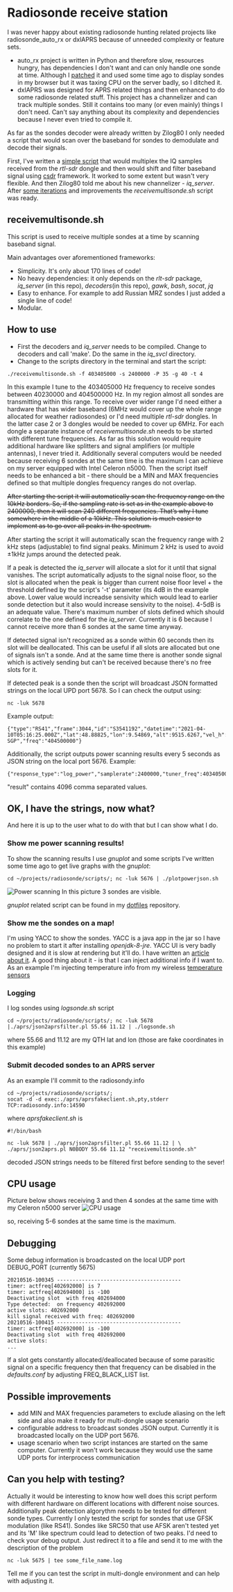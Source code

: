 ﻿# Radiosonde receive station

I was never happy about existing radiosonde hunting related projects like radiosonde_auto_rx or dxlAPRS because of unneeded complexity or feature sets.
- auto_rx project is written in Python and therefore slow, resources hungry, has dependencies I don't want and can only handle one sonde at time. Although I [patched](https://github.com/projecthorus/radiosonde_auto_rx/issues/72) it and used some time ago to display sondes in my browser but it was taxing CPU on the server badly, so I ditched it.
- dxlAPRS was designed for APRS related things and then enhanced to do some radiosonde related stuff. This project has a channelizer and can track multiple sondes. Still it contains too many (or even mainly) things I don't need. Can't say anything about its complexity and dependencies because I never even tried to compile it.

As far as the sondes decoder were already written by Zilog80 I only needed a script that would scan over the baseband for sondes to demodulate and decode their signals.

First, I've written a [simple script](http://flux242.blogspot.com/2020/08/how-to-receive-and-decode-multiple.html) that would multiplex the IQ samples received from the *rtl-sdr* dongle and then would shift and filter baseband signal using [csdr](https://github.com/ha7ilm/csdr) framework. It worked to some extent but wasn't very flexible. And then Zilog80 told me about his new channelizer - *iq_server*. After [some iterations](http://flux242.blogspot.com/2020/08/how-to-receive-and-decode-multiple_10.html) and improvements the *receivemultisonde.sh* script was ready.

## receivemultisonde.sh
This script is used to receive multiple sondes at a time by scanning baseband signal.

Main advantages over aforementioned frameworks:
- Simplicity. It's only about 170 lines of code!
- No heavy dependencies: it only depends on the *rlt-sdr* package, *iq_server* (in this repo), *decoders*(in this repo), *gawk*, *bash*, *socat*, *jq*
- Easy to enhance. For example to add Russian MRZ sondes I just added a single line of code!
- Modular.

## How to use
- First the decoders and *iq_server* needs to be compiled. Change to decoders and call 'make'. Do the same in the *iq_svcl* directory.
- Change to the scripts directory in the terminal and start the script:
```
./receivemultisonde.sh -f 403405000 -s 2400000 -P 35 -g 40 -t 4
```
In this example I tune to the 403405000 Hz frequency to receive sondes between 40230000 and 404500000 Hz. In my region almost all sondes are transmitting within this range. To receive over wider range I'd need either a hardware that has wider baseband (6MHz would cover up the whole range allocated for weather radiosondes) or I'd need multiple *rtl-sdr* dongles. In the latter case 2 or 3 dongles would be needed to cover up 6MHz. For each dongle a separate instance of *receivemultisonde.sh* needs to be started with different tune frequencies. As far as this solution would require additional hardware like splitters and signal amplifiers (or multiple antennas), I never tried it. Additionally several computers would be needed because receiving 6 sondes at the same time is the maximum I can achieve on my server equipped with Intel Celeron n5000. Then the script itself needs to be enhanced a bit - there should be a MIN and MAX frequencies defined so that multiple dongles frequency ranges do not overlap.

~~After starting the script it will automatically scan the frequency range on the 10kHz borders. So, if the sampling rate is set as in the example above to 2400000, then it will scan 240 different frequencies. That’s why I tune somewhere in the middle of a 10kHz. This solution is much easier to implement as to go over all peaks in the spectrum.~~

After starting the script it will automatically scan the frequency range with 2 kHz steps (adjustable) to find signal peaks. Minimum 2 kHz is used to avoid ±1kHz jumps around the detected peak. 

If a peak is detected the *iq_server* will allocate a slot for it until that signal vanishes. The script automatically adjusts to the signal noise floor, so the slot is allocated when the peak is bigger than current noise floor level + the threshold defined by the script's '-t' parameter (its 4dB in the example above. Lower value would increadse sensivity which would lead to earlier sonde detection but it also would increase sensivity to the noise). 4-5dB is an adequate value. There's maximum number of slots defined which should correlate to the one defined for the *iq_server*. Currently it is 6 because I cannot receive more than 6 sondes at the same time anyway.

If detected signal isn't recognized as a sonde within 60 seconds then its slot will be deallocated. This can be useful if all slots are allocated but one of signals isn't a sonde. And at the same time there is another sonde signal which is actively sending but can't be received because there's no free slots for it.

If detected peak is a sonde then the script will broadcast JSON formatted strings on the local UPD port 5678. So I can check the output using: 
```
nc -luk 5678
```
Example output:
```
{"type":"RS41","frame":3044,"id":"S3541192","datetime":"2021-04-10T05:16:25.000Z","lat":48.88825,"lon":9.54869,"alt":9515.6267,"vel_h":21.0129,"heading":76.92116,"vel_v":3.66779,"sats":10,"bt":65535,"batt":2.8,"temp":-53.8,"humidity":65.6,"pressure":283.34,"subtype":"RS41-SGP","freq":"404500000"}
```

Additionally, the script outputs power scanning results every 5 seconds as JSON string on the local port 5676. Example:
```
{"response_type":"log_power","samplerate":2400000,"tuner_freq":403405000,"result":"-83.45,...,-83.28"}
```
"result" contains 4096 comma separated values.

## OK, I have the strings, now what?
And here it is up to the user what to do with that but I can show what I do.

### Show me power scanning results!
To show the scanning results I use *gnuplot* and some scripts I've written some time ago to get live graphs with the *gnuplot*:
```
cd ~/projects/radiosonde/scripts/; nc -luk 5676 | ./plotpowerjson.sh
```
![Power scanning](/pics/powerscanning.png)
In this picture 3 sondes are visible.

*gnuplot* related script can be found in my [dotfiles](https://github.com/flux242/dotfiles) repository.

### Show me the sondes on a map!
I'm using YACC to show the sondes. YACC is a java app in the jar so I have no problem to start it after installing *openjdk-8-jre*. YACC UI is very badly designed and it is slow at rendering but it'll do. I have written an [article about it](http://flux242.blogspot.com/2020/08/yaac-is-not-yak.html). A good thing about it - is that I can inject additional info if I want to. As an example I'm injecting temperature info from my wireless [temperature sensors](/pics/yacc.png)

### Logging
I log sondes using *logsonde.sh* script
```
cd ~/projects/radiosonde/scripts/; nc -luk 5678 |./aprs/json2aprsfilter.pl 55.66 11.12 | ./logsonde.sh
```
where 55.66 and 11.12 are my QTH lat and lon (those are fake coordinates in this example)

### Submit decoded sondes to an APRS server
As an example I'll commit to the radiosondy.info
```
cd ~/projects/radiosonde/scripts/;
socat -d -d exec:./aprs/aprsfakeclient.sh,pty,stderr TCP:radiosondy.info:14590
```
where *aprsfakeclient.sh* is
```
#!/bin/bash

nc -luk 5678 | ./aprs/json2aprsfilter.pl 55.66 11.12 | \
./aprs/json2aprs.pl N0BODY 55.66 11.12 "receivemultisonde.sh"
```
decoded JSON strings needs to be filtered first before sending to the sever!

## CPU usage
Picture below shows receiving 3 and then 4 sondes at the same time with my Celeron n5000 server
![CPU usage](/pics/cpuusage.png)

so, receiving 5-6 sondes at the same time is the maximum.

## Debugging
Some debug information is broadcasted on the local UDP port DEBUG_PORT (currently 5675)
```
20210516-100345 ----------------------------------------
timer: actfreq[402692000] is 7
timer: actfreq[402694000] is -100
Deactivating slot  with freq 402694000
Type detected:  on frequency 402692000
active slots: 402692000
kill signal received with freq: 402692000
20210516-100415 ----------------------------------------
timer: actfreq[402692000] is -100
Deactivating slot  with freq 402692000
active slots:
...
```
If a slot gets constantly allocated/deallocated because of some parasitic signal on a specific frequency then that frequency can be disabled in the *defaults.conf* by adjusting FREQ_BLACK_LIST list.


## Possible improvements
- add MIN and MAX frequencies parameters to exclude aliasing on the left side and also make it ready for multi-dongle usage scenario
- configurable address to broadcast sondes JSON output. Currently it is broadcasted locally on the UDP port 5676. 
- usage scenario when two script instances are started on the same computer. Currently it won't work because they would use the same UDP ports for interprocess communication

## Can you help with testing?
Actually it would be interesting to know how well does this script perform with different hardware on different locations with different noise sources. Additionally peak detection algorythm needs to be tested for different sonde types. Currently I only tested the script for sondes that use GFSK modulation (like RS41). Sondes like SRC50 that use AFSK aren't tested yet and its 'M' like spectrum could lead to detection of two peaks. I'd need to check your debug output. Just redirect it to a file and send it to me with the description of the problem
```
nc -luk 5675 | tee some_file_name.log
```
Tell me if you can test the script in multi-dongle environment and can help with adjusting it.
